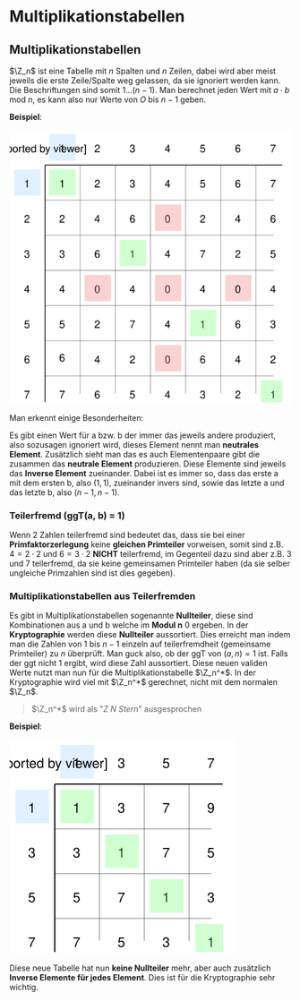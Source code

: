 # Multiplikationstabellen

## Multiplikationstabellen

$\Z_n$ ist eine Tabelle mit $n$ Spalten und $n$ Zeilen, dabei wird aber meist  jeweils die erste Zeile/Spalte weg gelassen, da sie ignoriert werden kann. Die Beschriftungen sind somit $1...(n-1)$. Man berechnet jeden Wert mit $a \cdot b \text{ mod } n$, es kann also nur Werte von $O$ bis $n-1$ geben.

**Beispiel**:

![Multiplikationstabelle Z 8](../assets/Mathe-diagrams-Z_8.svg)

Man erkennt einige Besonderheiten:

Es gibt einen Wert für a bzw. b der immer das jeweils andere produziert, also sozusagen ignoriert wird, dieses Element nennt man **neutrales Element**.
Zusätzlich sieht man das es auch Elementenpaare gibt die zusammen das **neutrale Element** produzieren. Diese Elemente sind jeweils das **Inverse Element** zueinander. Dabei ist es immer so, dass das erste a mit dem ersten b, also $(1, 1)$, zueinander invers sind, sowie das letzte a und das letzte b, also $(n-1, n-1)$.



### Teilerfremd (ggT(a, b) = 1)

Wenn 2 Zahlen teilerfremd sind bedeutet das, dass sie bei einer **Primfaktorzerlegung** keine **gleichen Primteiler** vorweisen, somit sind z.B. $4 = 2 \cdot 2$ und $6 = 3 \cdot 2$ **NICHT** teilerfremd, im Gegenteil dazu sind aber z.B. $3$ und $7$ teilerfremd, da sie keine gemeinsamen Primteiler haben (da sie selber ungleiche Primzahlen sind ist dies gegeben).



### Multiplikationstabellen aus Teilerfremden

Es gibt in Multiplikationstabellen sogenannte **Nullteiler**, diese sind Kombinationen aus a und b welche im **Modul n** $0$ ergeben. In der **Kryptographie** werden diese **Nullteiler** aussortiert. Dies erreicht man indem man die Zahlen von $1$ bis $n-1$ einzeln auf teilerfremdheit (gemeinsame Primteiler) zu $n$ überprüft. Man guck also, ob der ggT von $(a, n) = 1$ ist. Falls der ggt nicht $1$ ergibt, wird diese Zahl aussortiert.  Diese neuen validen Werte nutzt man nun für die Multiplikationstabelle $\Z_n^*$. In der Kryptographie wird viel mit $\Z_n^*$ gerechnet, nicht mit dem normalen $\Z_n$.

> $\Z_n^*$ wird als "*Z N Stern*" ausgesprochen

**Beispiel**:

![teilerfremde Multiplikationstabelle Z 8 Stern](../assets/Mathe-diagrams-Z_8_Stern.svg)

Diese neue Tabelle hat nun **keine Nullteiler** mehr, aber auch zusätzlich **Inverse Elemente für jedes Element**. Dies ist für die Kryptographie sehr wichtig.
